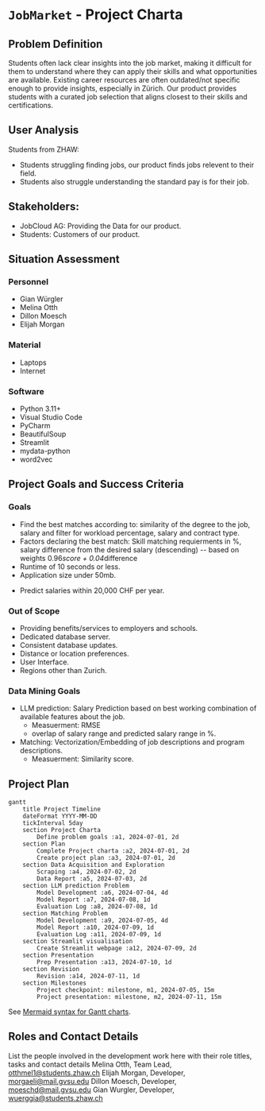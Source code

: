 # `JobMarket` - Project Charta
<!--- Content Based Job Filtration System-->

## Problem Definition
Students often lack clear insights into the job market, making it difficult for them to understand where they can apply their skills and what opportunities are available. Existing career resources are often outdated/not specific enough to provide insights, especially in Zürich. Our product provides students with a curated job selection that aligns closest to their skills and certifications.

<!---
This includes a summary of the most important findings from the user analysis: relevant segments and user groups. Describe the problems and needs of the users of the product to be developed. 
-->
## User Analysis

Students from ZHAW: 
- Students struggling finding jobs, our product finds jobs relevent to their field. 
- Students also struggle understanding the standard pay is for their job.

<!---
Schools:
- Adjusting the curiculum to changes in the job market.

Employers:
- Faster hiring to posting time and reduced hiring costs.

Stakeholders: List the people involved in and affected by the project. Describe their goals and relationships with each other. Visualisation in the form of a stakeholder map can provide a quick overview.
-->
## Stakeholders:
- JobCloud AG: Providing the Data for our product.
- Students: Customers of our product.

<!---
- Schools: Customers of our project.
- Employers: Hire new, quality, employees as fast as possible. In addition, they provide data to JobCloud AG.

You can reference more detailed analyses such as individual "personas" or interviews in separate documents in the appendix.
-->

## Situation Assessment
### Personnel
- Gian Würgler
- Melina Otth
- Dillon Moesch
- Elijah Morgan

### Material
- Laptops
- Internet
<!-- ^^^ We didn't really know what to put here. ^^^ -->

### Software
- Python 3.11+
- Visual Studio Code
- PyCharm
- BeautifulSoup
- Streamlit
- mydata-python
- word2vec
<!--- SQL, MySQL, etc? -->

<!---
Describe the available resources (personnel, material, (software) tools, infrastructure, etc.) and time as well as restrictions and constraints. Possible risks that may arise during the project are also identified.
-->

## Project Goals and Success Criteria
<!---
When is the project successful from a client/stakeholder perspective: Formulate (qualitative) objectives, wherever possible, corresponding key metrics and the target values to be achieved within the project.

It is also often helpful to specify what is explicitly excluded from the project objectives (out of scope).
-->
### Goals
<!--- TODO Subject to change, Python is slow. -->
- Find the best matches according to: similarity of the degree to the job, salary and filter for workload percentage, salary and contract type.
- Factors declaring the best match: Skill matching requierments in %, salary difference from the desired salary (descending) -- based on weights 0.96*score + 0.04*difference
- Runtime of 10 seconds or less.
- Application size under 50mb.
<!--- TODO Change this ^^^ -->
- Predict salaries within 20,000 CHF per year.

### Out of Scope
- Providing benefits/services to employers and schools.
- Dedicated database server.
- Consistent database updates.
- Distance or location preferences.
- User Interface.
- Regions other than Zurich.

### Data Mining Goals
- LLM prediction: Salary Prediction based on best working combination of available features about the job.
  - Measuerment: RMSE
  - overlap of salary range and predicted salary range in %.
- Matching: Vectorization/Embedding of job descriptions and program descriptions.
   - Measuerment: Similarity score. 

<!---
Map the problem definition, datasets to be used and primary objective onto a data mining task, e.g.:

* Classification
* Regression
* Clustering
* Outlier Detection
* Association rule learning (market basket analysis)
* Recommender System
* Visualisation
* ...

Along with the definition of the actual technical problem (category) to be solved, 
the project goals must be mapped onto quitable quantitative metrics and corresponding target values. For example, for a classification task one might specify an *F-score* of 0.9 as a minimal requirement for an acceptable solution.  
Such a requirement should be aligned with the overall project goals and/or literature references or justified by other references, respectively.
-->

## Project Plan

<!---
Divide the project into individual phases, describe them briefly and draw up a preliminary timetable, e.g. as a Gantt chart:
Ranking Matching: Type of Job? -> Skills -> Prefrences -> Salary -->

```mermaid
gantt
    title Project Timeline
    dateFormat YYYY-MM-DD
    tickInterval 5day
    section Project Charta
        Define problem goals :a1, 2024-07-01, 2d
    section Plan
        Complete Project charta :a2, 2024-07-01, 2d
        Create project plan :a3, 2024-07-01, 2d
    section Data Acquisition and Exploration
        Scraping :a4, 2024-07-02, 2d
        Data Report :a5, 2024-07-03, 2d
    section LLM prediction Problem
        Model Development :a6, 2024-07-04, 4d
        Model Report :a7, 2024-07-08, 1d
        Evaluation Log :a8, 2024-07-08, 1d
    section Matching Problem
        Model Development :a9, 2024-07-05, 4d
        Model Report :a10, 2024-07-09, 1d
        Evaluation Log :a11, 2024-07-09, 1d
    section Streamlit visualisation
        Create Streamlit webpage :a12, 2024-07-09, 2d
    section Presentation
        Prep Presentation :a13, 2024-07-10, 1d
    section Revision
        Revision :a14, 2024-07-11, 1d
    section Milestones
        Project checkpoint: milestone, m1, 2024-07-05, 15m
        Project presentation: milestone, m2, 2024-07-11, 15m

```
See [Mermaid syntax for Gantt charts](https://mermaid.js.org/syntax/gantt.html).

## Roles and Contact Details
List the people involved in the development work here with their role titles, tasks and contact details
Melina Otth, Team Lead, otthmel1@students.zhaw.ch
Elijah Morgan, Developer, morgaeli@mail.gvsu.edu
Dillon Moesch, Developer, moeschd@mail.gvsu.edu
Gian Wurgler, Developer, wuerggia@students.zhaw.ch
<!--- TODO add titles.-->

